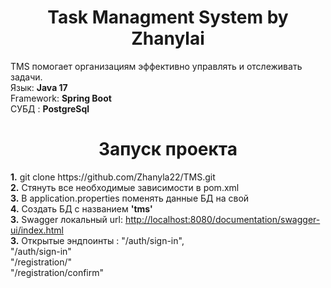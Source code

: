 <h1 align="center">Task Managment System by Zhanylai </h1>
<h> TMS помогает организациям эффективно управлять и отслеживать задачи.</h> <br>
<h> Язык: <b>Java 17</b></h> <br>
<h> Framework: <b>Spring Boot</b></h> <br>
<h> СУБД : <b>PostgreSql</b></h> <br>
<h1 align="center">Запуск проекта</h1>
<h> <b>1.</b> git clone https://github.com/Zhanyla22/TMS.git </h> <br>
<h> <b>2.</b> Стянуть все необходимые зависимости в pom.xml</h> <br>
<h> <b>3.</b> В application.properties поменять данные БД на свой</h> <br>
<h> <b>4.</b> Создать БД с названием  <b>'tms'</b></h> <br>
<h> <b>3.</b> Swagger локальный url: <a href="http://localhost:8080/documentation/swagger-ui/index.html"> http://localhost:8080/documentation/swagger-ui/index.html </a> </h> <br>
<h> <b>3.</b> Открытые эндпоинты : "/auth/sign-in", </h> <br>
<h> <b></b>                    "/auth/sign-in" </h> <br>
<h> <b></b>                   "/registration/" </h> <br>
<h> <b></b>                   "/registration/confirm" </h> <br>

